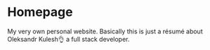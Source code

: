 # Homepage
My very own personal website.
Basically this is just a résumé about Oleksandr Kulesh:ok_hand: a full stack developer.
